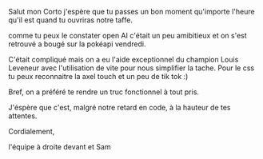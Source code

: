 Salut mon Corto j'espère que tu passes un bon moment qu'importe l'heure qu'il est quand tu ouvriras notre taffe.

comme tu peux le constater open AI c'était un peu amibitieux et on s'est retrouvé a bougé sur la pokéapi vendredi.

C'était compliqué mais on a eu l'aide exceptionnel du champion Louis Leveneur avec l'utilisation de vite pour nous simplifier la tache.
Pour le css tu peux reconnaitre la axel touch et un peu de tik tok :)

Bref, on a préféré te rendre un truc fonctionnel à tout pris.

J'éspère que c'est, malgré notre retard en code, à la hauteur de tes attentes.

Cordialement,

l'équipe à droite devant et Sam
